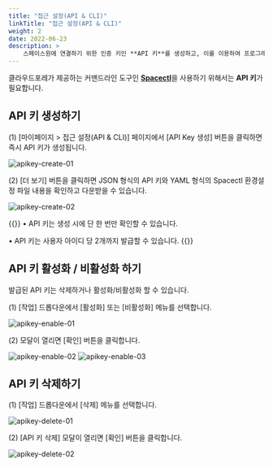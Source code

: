 ```yaml
---
title: "접근 설정(API & CLI)"
linkTitle: "접근 설정(API & CLI)"
weight: 2
date: 2022-06-23
description: >
    스페이스원에 연결하기 위한 인증 키인 **API 키**를 생성하고, 이를 이용하여 프로그래밍을 하거나 **CLI**를 통해 커맨드로 클라우드포레를 제어할 수 있습니다.
---
```


클라우드포레가 제공하는 커맨드라인 도구인 [**Spacectl**](https://github.com/cloudforet-io/spacectl)을 사용하기 위해서는 **API 키**가 필요합니다.

## API 키 생성하기

(1) [마이페이지 > 접근 설정(API & CLI)] 페이지에서 [API Key 생성] 버튼을 클릭하면 즉시 API 키가 생성됩니다.

![apikey-create-01](/ko/docs/guides/my-page/access-with-api-cli-img/apikey-create-01.png)

(2) [더 보기] 버튼을 클릭하면 JSON 형식의 API 키와 YAML 형식의 Spacectl 환경설정 파일 내용을 확인하고 다운받을 수 있습니다.

![apikey-create-02](/ko/docs/guides/my-page/access-with-api-cli-img/apikey-create-02.png)

{{<alert title="API 키 발급 시 주의사항">}}
• API 키는 생성 시에 단 한 번만 확인할 수 있습니다.

• API 키는 사용자 아이디 당 2개까지 발급할 수 있습니다.
{{</alert>}}

## API 키 활성화 / 비활성화 하기

발급된 API 키는 삭제하거나 활성화/비활성화 할 수 있습니다.

(1) [작업] 드롭다운에서 [활성화] 또는 [비활성화] 메뉴를 선택합니다.

![apikey-enable-01](/ko/docs/guides/my-page/access-with-api-cli-img/apikey-enable-01.png)

(2) 모달이 열리면 [확인] 버튼을 클릭합니다.

![apikey-enable-02](/ko/docs/guides/my-page/access-with-api-cli-img/apikey-enable-02.png)
![apikey-enable-03](/ko/docs/guides/my-page/access-with-api-cli-img/apikey-enable-03.png)

## API 키 삭제하기

(1) [작업] 드롭다운에서 [삭제] 메뉴를 선택합니다.

![apikey-delete-01](/ko/docs/guides/my-page/access-with-api-cli-img/apikey-delete-01.png)

(2) [API 키 삭제] 모달이 열리면 [확인] 버튼을 클릭합니다. 

![apikey-delete-02](/ko/docs/guides/my-page/access-with-api-cli-img/apikey-delete-02.png)
